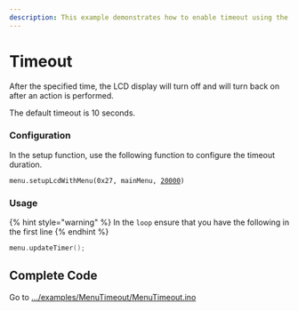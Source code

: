 ```yaml
---
description: This example demonstrates how to enable timeout using the LcdMenu library
---
```


# Timeout

After the specified time, the LCD display will turn off and will turn back on after an action is performed.

The default timeout is 10 seconds.

### Configuration

In the setup function, use the following function to configure the timeout duration.

<pre class="language-cpp"><code class="lang-cpp">menu.setupLcdWithMenu(0x27, mainMenu, <a data-footnote-ref href="#user-content-fn-1">20000</a>)
</code></pre>

### Usage

{% hint style="warning" %}
In the `loop` ensure that you have the following in the first line
{% endhint %}

```cpp
menu.updateTimer();
```

## Complete Code

Go to [.../examples/MenuTimeout/MenuTimeout.ino](https://github.com/forntoh/LcdMenu/tree/master/examples/MenuTimeout/MenuTimeout.ino)

[^1]: Timeout duration in milliseconds
